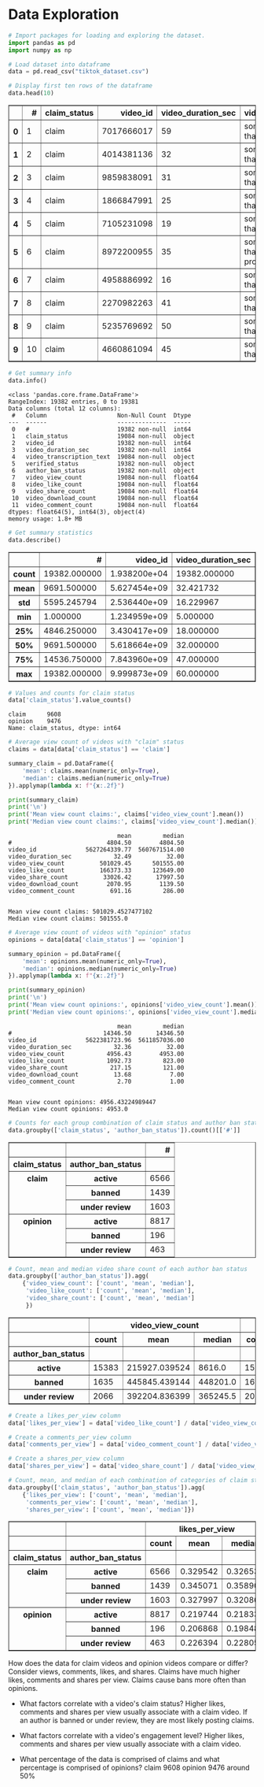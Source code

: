 # **Data Exploration**

<!--
Learn about the dataset by using:
head()
tail()
describe()
columns
dtypes
nunique()
isnull().sum()
value_counts()
sample(n)
corr()
hist()
plot(kind='box')
df['col'].value_counts(normalize=True)
-->

```python
# Import packages for loading and exploring the dataset.
import pandas as pd
import numpy as np

# Load dataset into dataframe
data = pd.read_csv("tiktok_dataset.csv")

# Display first ten rows of the dataframe
data.head(10)
```

<table border="1" class="dataframe">
  <thead>
    <tr style="text-align: right;">
      <th></th>
      <th>#</th>
      <th>claim_status</th>
      <th>video_id</th>
      <th>video_duration_sec</th>
      <th>video_transcription_text</th>
      <th>verified_status</th>
      <th>author_ban_status</th>
      <th>video_view_count</th>
      <th>video_like_count</th>
      <th>video_share_count</th>
      <th>video_download_count</th>
      <th>video_comment_count</th>
    </tr>
  </thead>
  <tbody>
    <tr>
      <th>0</th>
      <td>1</td>
      <td>claim</td>
      <td>7017666017</td>
      <td>59</td>
      <td>someone shared with me that drone deliveries a...</td>
      <td>not verified</td>
      <td>under review</td>
      <td>343296.0</td>
      <td>19425.0</td>
      <td>241.0</td>
      <td>1.0</td>
      <td>0.0</td>
    </tr>
    <tr>
      <th>1</th>
      <td>2</td>
      <td>claim</td>
      <td>4014381136</td>
      <td>32</td>
      <td>someone shared with me that there are more mic...</td>
      <td>not verified</td>
      <td>active</td>
      <td>140877.0</td>
      <td>77355.0</td>
      <td>19034.0</td>
      <td>1161.0</td>
      <td>684.0</td>
    </tr>
    <tr>
      <th>2</th>
      <td>3</td>
      <td>claim</td>
      <td>9859838091</td>
      <td>31</td>
      <td>someone shared with me that american industria...</td>
      <td>not verified</td>
      <td>active</td>
      <td>902185.0</td>
      <td>97690.0</td>
      <td>2858.0</td>
      <td>833.0</td>
      <td>329.0</td>
    </tr>
    <tr>
      <th>3</th>
      <td>4</td>
      <td>claim</td>
      <td>1866847991</td>
      <td>25</td>
      <td>someone shared with me that the metro of st. p...</td>
      <td>not verified</td>
      <td>active</td>
      <td>437506.0</td>
      <td>239954.0</td>
      <td>34812.0</td>
      <td>1234.0</td>
      <td>584.0</td>
    </tr>
    <tr>
      <th>4</th>
      <td>5</td>
      <td>claim</td>
      <td>7105231098</td>
      <td>19</td>
      <td>someone shared with me that the number of busi...</td>
      <td>not verified</td>
      <td>active</td>
      <td>56167.0</td>
      <td>34987.0</td>
      <td>4110.0</td>
      <td>547.0</td>
      <td>152.0</td>
    </tr>
    <tr>
      <th>5</th>
      <td>6</td>
      <td>claim</td>
      <td>8972200955</td>
      <td>35</td>
      <td>someone shared with me that gross domestic pro...</td>
      <td>not verified</td>
      <td>under review</td>
      <td>336647.0</td>
      <td>175546.0</td>
      <td>62303.0</td>
      <td>4293.0</td>
      <td>1857.0</td>
    </tr>
    <tr>
      <th>6</th>
      <td>7</td>
      <td>claim</td>
      <td>4958886992</td>
      <td>16</td>
      <td>someone shared with me that elvis presley has ...</td>
      <td>not verified</td>
      <td>active</td>
      <td>750345.0</td>
      <td>486192.0</td>
      <td>193911.0</td>
      <td>8616.0</td>
      <td>5446.0</td>
    </tr>
    <tr>
      <th>7</th>
      <td>8</td>
      <td>claim</td>
      <td>2270982263</td>
      <td>41</td>
      <td>someone shared with me that the best selling s...</td>
      <td>not verified</td>
      <td>active</td>
      <td>547532.0</td>
      <td>1072.0</td>
      <td>50.0</td>
      <td>22.0</td>
      <td>11.0</td>
    </tr>
    <tr>
      <th>8</th>
      <td>9</td>
      <td>claim</td>
      <td>5235769692</td>
      <td>50</td>
      <td>someone shared with me that about half of the ...</td>
      <td>not verified</td>
      <td>active</td>
      <td>24819.0</td>
      <td>10160.0</td>
      <td>1050.0</td>
      <td>53.0</td>
      <td>27.0</td>
    </tr>
    <tr>
      <th>9</th>
      <td>10</td>
      <td>claim</td>
      <td>4660861094</td>
      <td>45</td>
      <td>someone shared with me that it would take a 50...</td>
      <td>verified</td>
      <td>active</td>
      <td>931587.0</td>
      <td>171051.0</td>
      <td>67739.0</td>
      <td>4104.0</td>
      <td>2540.0</td>
    </tr>
  </tbody>
</table>
</div>




```python
# Get summary info
data.info()
```

    <class 'pandas.core.frame.DataFrame'>
    RangeIndex: 19382 entries, 0 to 19381
    Data columns (total 12 columns):
     #   Column                    Non-Null Count  Dtype  
    ---  ------                    --------------  -----  
     0   #                         19382 non-null  int64  
     1   claim_status              19084 non-null  object 
     2   video_id                  19382 non-null  int64  
     3   video_duration_sec        19382 non-null  int64  
     4   video_transcription_text  19084 non-null  object 
     5   verified_status           19382 non-null  object 
     6   author_ban_status         19382 non-null  object 
     7   video_view_count          19084 non-null  float64
     8   video_like_count          19084 non-null  float64
     9   video_share_count         19084 non-null  float64
     10  video_download_count      19084 non-null  float64
     11  video_comment_count       19084 non-null  float64
    dtypes: float64(5), int64(3), object(4)
    memory usage: 1.8+ MB


```python
# Get summary statistics
data.describe()
```

<table border="1" class="dataframe">
  <thead>
    <tr style="text-align: right;">
      <th></th>
      <th>#</th>
      <th>video_id</th>
      <th>video_duration_sec</th>
      <th>video_view_count</th>
      <th>video_like_count</th>
      <th>video_share_count</th>
      <th>video_download_count</th>
      <th>video_comment_count</th>
    </tr>
  </thead>
  <tbody>
    <tr>
      <th>count</th>
      <td>19382.000000</td>
      <td>1.938200e+04</td>
      <td>19382.000000</td>
      <td>19084.000000</td>
      <td>19084.000000</td>
      <td>19084.000000</td>
      <td>19084.000000</td>
      <td>19084.000000</td>
    </tr>
    <tr>
      <th>mean</th>
      <td>9691.500000</td>
      <td>5.627454e+09</td>
      <td>32.421732</td>
      <td>254708.558688</td>
      <td>84304.636030</td>
      <td>16735.248323</td>
      <td>1049.429627</td>
      <td>349.312146</td>
    </tr>
    <tr>
      <th>std</th>
      <td>5595.245794</td>
      <td>2.536440e+09</td>
      <td>16.229967</td>
      <td>322893.280814</td>
      <td>133420.546814</td>
      <td>32036.174350</td>
      <td>2004.299894</td>
      <td>799.638865</td>
    </tr>
    <tr>
      <th>min</th>
      <td>1.000000</td>
      <td>1.234959e+09</td>
      <td>5.000000</td>
      <td>20.000000</td>
      <td>0.000000</td>
      <td>0.000000</td>
      <td>0.000000</td>
      <td>0.000000</td>
    </tr>
    <tr>
      <th>25%</th>
      <td>4846.250000</td>
      <td>3.430417e+09</td>
      <td>18.000000</td>
      <td>4942.500000</td>
      <td>810.750000</td>
      <td>115.000000</td>
      <td>7.000000</td>
      <td>1.000000</td>
    </tr>
    <tr>
      <th>50%</th>
      <td>9691.500000</td>
      <td>5.618664e+09</td>
      <td>32.000000</td>
      <td>9954.500000</td>
      <td>3403.500000</td>
      <td>717.000000</td>
      <td>46.000000</td>
      <td>9.000000</td>
    </tr>
    <tr>
      <th>75%</th>
      <td>14536.750000</td>
      <td>7.843960e+09</td>
      <td>47.000000</td>
      <td>504327.000000</td>
      <td>125020.000000</td>
      <td>18222.000000</td>
      <td>1156.250000</td>
      <td>292.000000</td>
    </tr>
    <tr>
      <th>max</th>
      <td>19382.000000</td>
      <td>9.999873e+09</td>
      <td>60.000000</td>
      <td>999817.000000</td>
      <td>657830.000000</td>
      <td>256130.000000</td>
      <td>14994.000000</td>
      <td>9599.000000</td>
    </tr>
  </tbody>
</table>
</div>


```python
# Values and counts for claim status
data['claim_status'].value_counts()
```

    claim      9608
    opinion    9476
    Name: claim_status, dtype: int64

```python
# Average view count of videos with "claim" status
claims = data[data['claim_status'] == 'claim']

summary_claim = pd.DataFrame({
    'mean': claims.mean(numeric_only=True),
    'median': claims.median(numeric_only=True)
}).applymap(lambda x: f"{x:.2f}")

print(summary_claim)
print('\n')
print('Mean view count claims:', claims['video_view_count'].mean())
print('Median view count claims:', claims['video_view_count'].median())
```

                                   mean         median
    #                           4804.50        4804.50
    video_id              5627264339.77  5607671514.00
    video_duration_sec            32.49          32.00
    video_view_count          501029.45      501555.00
    video_like_count          166373.33      123649.00
    video_share_count          33026.42       17997.50
    video_download_count        2070.95        1139.50
    video_comment_count          691.16         286.00
    
    
    Mean view count claims: 501029.4527477102
    Median view count claims: 501555.0


```python
# Average view count of videos with "opinion" status
opinions = data[data['claim_status'] == 'opinion']

summary_opinion = pd.DataFrame({
    'mean': opinions.mean(numeric_only=True),
    'median': opinions.median(numeric_only=True)
}).applymap(lambda x: f"{x:.2f}")

print(summary_opinion)
print('\n')
print('Mean view count opinions:', opinions['video_view_count'].mean())
print('Median view count opinions:', opinions['video_view_count'].median())
```

                                   mean         median
    #                          14346.50       14346.50
    video_id              5622381723.96  5611857036.00
    video_duration_sec            32.36          32.00
    video_view_count            4956.43        4953.00
    video_like_count            1092.73         823.00
    video_share_count            217.15         121.00
    video_download_count          13.68           7.00
    video_comment_count            2.70           1.00
    
    
    Mean view count opinions: 4956.43224989447
    Median view count opinions: 4953.0

```python
# Counts for each group combination of claim status and author ban status
data.groupby(['claim_status', 'author_ban_status']).count()[['#']]
```

<table border="1" class="dataframe">
  <thead>
    <tr style="text-align: right;">
      <th></th>
      <th></th>
      <th>#</th>
    </tr>
    <tr>
      <th>claim_status</th>
      <th>author_ban_status</th>
      <th></th>
    </tr>
  </thead>
  <tbody>
    <tr>
      <th rowspan="3" valign="top">claim</th>
      <th>active</th>
      <td>6566</td>
    </tr>
    <tr>
      <th>banned</th>
      <td>1439</td>
    </tr>
    <tr>
      <th>under review</th>
      <td>1603</td>
    </tr>
    <tr>
      <th rowspan="3" valign="top">opinion</th>
      <th>active</th>
      <td>8817</td>
    </tr>
    <tr>
      <th>banned</th>
      <td>196</td>
    </tr>
    <tr>
      <th>under review</th>
      <td>463</td>
    </tr>
  </tbody>
</table>
</div>



```python
# Count, mean and median video share count of each author ban status
data.groupby(['author_ban_status']).agg(
    {'video_view_count': ['count', 'mean', 'median'],
     'video_like_count': ['count', 'mean', 'median'],
     'video_share_count': ['count', 'mean', 'median']
     })
```

<table border="1" class="dataframe">
  <thead>
    <tr>
      <th></th>
      <th colspan="3" halign="left">video_view_count</th>
      <th colspan="3" halign="left">video_like_count</th>
      <th colspan="3" halign="left">video_share_count</th>
    </tr>
    <tr>
      <th></th>
      <th>count</th>
      <th>mean</th>
      <th>median</th>
      <th>count</th>
      <th>mean</th>
      <th>median</th>
      <th>count</th>
      <th>mean</th>
      <th>median</th>
    </tr>
    <tr>
      <th>author_ban_status</th>
      <th></th>
      <th></th>
      <th></th>
      <th></th>
      <th></th>
      <th></th>
      <th></th>
      <th></th>
      <th></th>
    </tr>
  </thead>
  <tbody>
    <tr>
      <th>active</th>
      <td>15383</td>
      <td>215927.039524</td>
      <td>8616.0</td>
      <td>15383</td>
      <td>71036.533836</td>
      <td>2222.0</td>
      <td>15383</td>
      <td>14111.466164</td>
      <td>437.0</td>
    </tr>
    <tr>
      <th>banned</th>
      <td>1635</td>
      <td>445845.439144</td>
      <td>448201.0</td>
      <td>1635</td>
      <td>153017.236697</td>
      <td>105573.0</td>
      <td>1635</td>
      <td>29998.942508</td>
      <td>14468.0</td>
    </tr>
    <tr>
      <th>under review</th>
      <td>2066</td>
      <td>392204.836399</td>
      <td>365245.5</td>
      <td>2066</td>
      <td>128718.050339</td>
      <td>71204.5</td>
      <td>2066</td>
      <td>25774.696999</td>
      <td>9444.0</td>
    </tr>
  </tbody>
</table>
</div>


```python
# Create a likes_per_view column
data['likes_per_view'] = data['video_like_count'] / data['video_view_count']

# Create a comments_per_view column
data['comments_per_view'] = data['video_comment_count'] / data['video_view_count']

# Create a shares_per_view column
data['shares_per_view'] = data['video_share_count'] / data['video_view_count']

# Count, mean, and median of each combination of categories of claim status and author ban status
data.groupby(['claim_status', 'author_ban_status']).agg(
    {'likes_per_view': ['count', 'mean', 'median'],
     'comments_per_view': ['count', 'mean', 'median'],
     'shares_per_view': ['count', 'mean', 'median']})
```

<table border="1" class="dataframe">
  <thead>
    <tr>
      <th></th>
      <th></th>
      <th colspan="3" halign="left">likes_per_view</th>
      <th colspan="3" halign="left">comments_per_view</th>
      <th colspan="3" halign="left">shares_per_view</th>
    </tr>
    <tr>
      <th></th>
      <th></th>
      <th>count</th>
      <th>mean</th>
      <th>median</th>
      <th>count</th>
      <th>mean</th>
      <th>median</th>
      <th>count</th>
      <th>mean</th>
      <th>median</th>
    </tr>
    <tr>
      <th>claim_status</th>
      <th>author_ban_status</th>
      <th></th>
      <th></th>
      <th></th>
      <th></th>
      <th></th>
      <th></th>
      <th></th>
      <th></th>
      <th></th>
    </tr>
  </thead>
  <tbody>
    <tr>
      <th rowspan="3" valign="top">claim</th>
      <th>active</th>
      <td>6566</td>
      <td>0.329542</td>
      <td>0.326538</td>
      <td>6566</td>
      <td>0.001393</td>
      <td>0.000776</td>
      <td>6566</td>
      <td>0.065456</td>
      <td>0.049279</td>
    </tr>
    <tr>
      <th>banned</th>
      <td>1439</td>
      <td>0.345071</td>
      <td>0.358909</td>
      <td>1439</td>
      <td>0.001377</td>
      <td>0.000746</td>
      <td>1439</td>
      <td>0.067893</td>
      <td>0.051606</td>
    </tr>
    <tr>
      <th>under review</th>
      <td>1603</td>
      <td>0.327997</td>
      <td>0.320867</td>
      <td>1603</td>
      <td>0.001367</td>
      <td>0.000789</td>
      <td>1603</td>
      <td>0.065733</td>
      <td>0.049967</td>
    </tr>
    <tr>
      <th rowspan="3" valign="top">opinion</th>
      <th>active</th>
      <td>8817</td>
      <td>0.219744</td>
      <td>0.218330</td>
      <td>8817</td>
      <td>0.000517</td>
      <td>0.000252</td>
      <td>8817</td>
      <td>0.043729</td>
      <td>0.032405</td>
    </tr>
    <tr>
      <th>banned</th>
      <td>196</td>
      <td>0.206868</td>
      <td>0.198483</td>
      <td>196</td>
      <td>0.000434</td>
      <td>0.000193</td>
      <td>196</td>
      <td>0.040531</td>
      <td>0.030728</td>
    </tr>
    <tr>
      <th>under review</th>
      <td>463</td>
      <td>0.226394</td>
      <td>0.228051</td>
      <td>463</td>
      <td>0.000536</td>
      <td>0.000293</td>
      <td>463</td>
      <td>0.044472</td>
      <td>0.035027</td>
    </tr>
  </tbody>
</table>
</div>

How does the data for claim videos and opinion videos compare or differ? Consider views, comments, likes, and shares.
Claims have much higher likes, comments and shares per view.
Claims cause bans more often than opinions.

*   What factors correlate with a video's claim status?
Higher likes, comments and shares per view usually associate with a claim video. If an author is banned or under review, they are most likely posting claims.
*   What factors correlate with a video's engagement level?
Higher likes, comments and shares per view usually associate with a claim video.

*   What percentage of the data is comprised of claims and what percentage is comprised of opinions?
claim      9608
opinion    9476
around 50%
